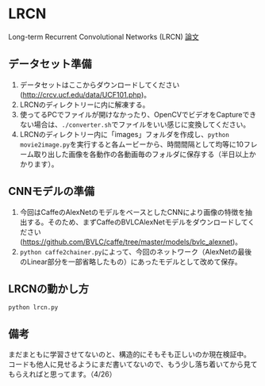 # LRCN
 Long-term Recurrent Convolutional Networks (LRCN)
 [論文](http://arxiv.org/pdf/1411.4389.pdf)

## データセット準備

1. データセットはここからダウンロードしてください (http://crcv.ucf.edu/data/UCF101.php)。
2. LRCNのディレクトリーに内に解凍する。
3. 使ってるPCでファイルが開けなかったり、OpenCVでビデオをCaptureできない場合は、```./converter.sh```でファイルをいい感じに変換してください。
4. LRCNのディレクトリー内に「images」フォルダを作成し、```python movie2image.py```を実行すると各ムービーから、時間間隔として均等に10フレーム取り出した画像を各動作の各動画毎のフォルダに保存する（半日以上かかります）。

## CNNモデルの準備

1. 今回はCaffeのAlexNetのモデルをベースとしたCNNにより画像の特徴を抽出する。そのため、まずCaffeのBVLCAlexNetモデルをダウンロードしてください(https://github.com/BVLC/caffe/tree/master/models/bvlc_alexnet)。
2. ```python caffe2chainer.py```によって、今回のネットワーク（AlexNetの最後のLinear部分を一部省略したもの）にあったモデルとして改めて保存。

## LRCNの動かし方
```python lrcn.py```

## 備考
まだまともに学習させてないのと、構造的にそもそも正しいのか現在検証中。
コードも他人に見せるようにまだ書いてないので、もう少し落ち着いてから見てもらえればと思ってます。（4/26）
